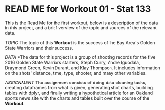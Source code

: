 READ ME for Workout 01 - Stat 133
=================================

This is the Read Me for the first workout, below is a description of the
data in this project, and a brief verview of the topic and sources of
the relevant data.

*TOPIC*
The topic of this __Workout__ is the success of the Bay Area's Golden State Warriors and their success. 

*DATA*
*The data for this project is a group of shooting records for the five 2016 Golden State Warriors starters, Steph Curry, Andre Iguodala, Draymond Green, Kevin Durant, and Klay Thompson. It includes information on the shots' distance, time, type, shooter, and many other variables.  

*ASSIGNMENT*
The assignment consists of doing data cleaning tasks, creating dataframes from what is given, generating shot charts, building tables with dplyr, and finally writing a hypothetical article for an Oakland sports news site with the charts and tables built over the course of the __Workout__. 
